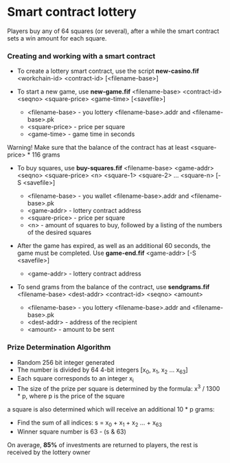 # **Smart contract lottery**

Players buy any of 64 squares (or several), after a while the smart contract sets a win amount for each square.

### **Creating and working with a smart contract**
- To create a lottery smart contract, use the script **new-casino.fif** &lt;workchain-id&gt; &lt;contract-id&gt; [&lt;filename-base&gt;]

- To start a new game, use **new-game.fif** &lt;filename-base&gt; &lt;contract-id&gt; &lt;seqno&gt; &lt;square-price&gt; &lt;game-time&gt; [&lt;savefile&gt;]
	- &lt;filename-base&gt; - you lottery &lt;filename-base&gt;.addr and &lt;filename-base&gt;.pk
	- &lt;square-price&gt; - price per square
	- &lt;game-time&gt; - game time in seconds
 
 Warning! Make sure that the balance of the contract has at least &lt;square-price&gt; * 116 grams

- To buy squares, use **buy-squares.fif** &lt;filename-base&gt; &lt;game-addr&gt; &lt;seqno&gt; &lt;square-price&gt; &lt;n&gt; &lt;square-1&gt; &lt;square-2&gt; ... &lt;square-n&gt; [-S &lt;savefile&gt;]
	- &lt;filename-base&gt; - you wallet &lt;filename-base&gt;.addr and &lt;filename-base&gt;.pk
	- &lt;game-addr&gt; - lottery contract address
	- &lt;square-price&gt; - price per square
	- &lt;n&gt; - amount of squares to buy, followed by a listing of the numbers of the desired squares

- After the game has expired, as well as an additional 60 seconds, the game must be completed. Use **game-end.fif** &lt;game-addr&gt; [-S &lt;savefile&gt;]
	- &lt;game-addr&gt; - lottery contract address

- To send grams from the balance of the contract, use **sendgrams.fif** &lt;filename-base&gt; &lt;dest-addr&gt; &lt;contract-id&gt; &lt;seqno&gt; &lt;amount&gt;
	- &lt;filename-base&gt; - you lottery &lt;filename-base&gt;.addr and &lt;filename-base&gt;.pk
	- &lt;dest-addr&gt; - address of the recipient
	- &lt;amount&gt; - amount to be sent
	

### **Prize Determination Algorithm**
- Random 256 bit integer generated
- The number is divided by 64 4-bit integers [x<sub>0</sub>, x<sub>1</sub>, x<sub>2</sub> ... x<sub>63</sub>]
- Each square corresponds to an integer x<sub>i</sub>
- The size of the prize per square is determined by the formula: x<sup>3</sup> / 1300 * p, where p is the price of the square

a square is also determined which will receive an additional 10 * p  grams:
- Find the sum of all indices: s = x<sub>0</sub> + x<sub>1</sub> + x<sub>2</sub> ... + x<sub>63</sub>
- Winner square number is 63 - (s & 63)

Оn average, **85%** of investments are returned to players, the rest is received by the lottery owner
